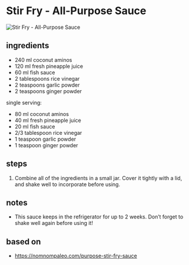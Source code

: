 # Stir Fry - All-Purpose Sauce

![Stir Fry - All-Purpose Sauce](https://recipes.ratcliffefamily.org/images/stir-fry-—-all-purpose-sauce.jpg)

## ingredients

- 240 ml coconut aminos
- 120 ml fresh pineapple juice
- 60 ml fish sauce
- 2 tablespoons rice vinegar
- 2 teaspoons garlic powder
- 2 teaspoons ginger powder

single serving:

- 80 ml coconut aminos
- 40 ml fresh pineapple juice
- 20 ml fish sauce
- 2/3 tablespoon rice vinegar
- 1 teaspoon garlic powder
- 1 teaspoon ginger powder

## steps

1. Combine all of the ingredients in a small jar. Cover it tightly with a lid, and shake well to incorporate before using.

## notes

- This sauce keeps in the refrigerator for up to 2 weeks. Don’t forget to shake well again before using it!

## based on

- https://nomnompaleo.com/purpose-stir-fry-sauce
